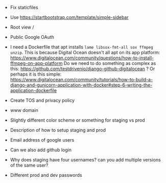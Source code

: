 * Fix staticfiles
* Use https://startbootstrap.com/template/simple-sidebar
* Root view /

* Public Google OAuth

* I need a Dockerfile that apt installs `lame libsox-fmt-all sox
ffmpeg unzip`. This is because Digital Ocean doesn't all apt on its
app platform:
https://www.digitalocean.com/community/questions/how-to-install-ffmpeg-on-app-platform
Do we need to do something as complex as this:
https://github.com/testdrivenio/django-github-digitalocean
?
Or perhaps it is this simple:
https://www.digitalocean.com/community/tutorials/how-to-build-a-django-and-gunicorn-application-with-docker#step-6-writing-the-application-dockerfile

* Create TOS and privacy policy

* www domain

* Slightly different color scheme or something for staging vs prod
* Description of how to setup staging and prod

* Email address of google users
* Can we also add github login
* Why does staging have four usernames? can you add multiple versions of the same user?

* Different prod and dev passwords
